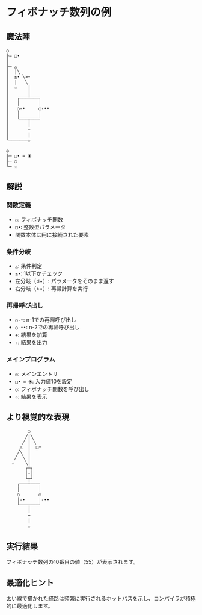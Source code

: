 # フィボナッチ数列の例

## 魔法陣

```
○
├→ □•
│
├─ △
│  │╲
│  ≤• ╲>•
│  │   ╲
│  ☆    │
│       │
│   ┌───┴───┐
│   │       │
│   ○-•     ○-••
│   │       │
│   └───┬───┘
│       │
│       +
│       │
└───────☆

◎
├─ □• = ⦿
├─ ○
└─ ☆
```

## 解説

### 関数定義
- `○`: フィボナッチ関数
- `□•`: 整数型パラメータ
- 関数本体は円に接続された要素

### 条件分岐
- `△`: 条件判定
- `≤•`: 1以下かチェック
- 左分岐（≤•）: パラメータをそのまま返す
- 右分岐（>•）: 再帰計算を実行

### 再帰呼び出し
- `○-•`: n-1での再帰呼び出し
- `○-••`: n-2での再帰呼び出し
- `+`: 結果を加算
- `☆`: 結果を出力

### メインプログラム
- `◎`: メインエントリ
- `□• = ⦿`: 入力値10を設定
- `○`: フィボナッチ関数を呼び出し
- `☆`: 結果を表示

## より視覚的な表現

```
        ○
       ╱│╲
      ╱ │ ╲
     △  │  □•
    ╱╲  │
   ╱  ╲ │
  ☆    ╲│
       ┌┴┐
       │-│
       └┬┘
    ┌───┴───┐
    │       │
    ○       ○
    │-•     │-••
    └───┬───┘
        │
        +
        │
        ☆
```

## 実行結果

フィボナッチ数列の10番目の値（55）が表示されます。

## 最適化ヒント

太い線で描かれた経路は頻繁に実行されるホットパスを示し、コンパイラが積極的に最適化します。